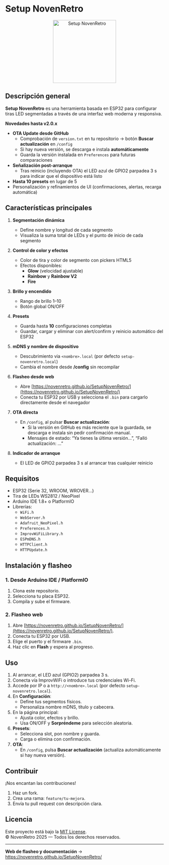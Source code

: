 # Setup NovenRetro

<p align="center">
  <img
    src="https://novenretro.github.io/SetupNovenRetro/logo-novenretro.png"
    alt="Setup NovenRetro"
    width="200">
</p>

## Descripción general

**Setup NovenRetro** es una herramienta basada en ESP32 para configurar tiras LED segmentadas a través de una interfaz web moderna y responsiva.  

**Novedades hasta v2.0.x**  
- **OTA Update desde GitHub**  
  - Comprobación de `version.txt` en tu repositorio → botón **Buscar actualización** en `/config`  
  - Si hay nueva versión, se descarga e instala **automáticamente**  
  - Guarda la versión instalada en `Preferences` para futuras comparaciones  
- **Señalización post-arranque**  
  - Tras reinicio (incluyendo OTA) el LED azul de GPIO2 parpadea 3 s para indicar que el dispositivo está listo  
- **Hasta 10 presets** en lugar de 5  
- Personalización y refinamientos de UI (confirmaciones, alertas, recarga automática)

## Características principales

1. **Segmentación dinámica**  
   - Define nombre y longitud de cada segmento  
   - Visualiza la suma total de LEDs y el punto de inicio de cada segmento  

2. **Control de color y efectos**  
   - Color de tira y color de segmento con pickers HTML5  
   - Efectos disponibles:  
     - **Glow** (velocidad ajustable)  
     - **Rainbow** y **Rainbow V2**  
     - **Fire**

3. **Brillo y encendido**  
   - Rango de brillo 1–10  
   - Botón global ON/OFF

4. **Presets**  
   - Guarda hasta **10** configuraciones completas  
   - Guardar, cargar y eliminar con alert/confirm y reinicio automático del ESP32

5. **mDNS y nombre de dispositivo**  
   - Descubrimiento via `<nombre>.local` (por defecto `setup-novenretro.local`)  
   - Cambia el nombre desde **/config** sin recompilar

6. **Flasheo desde web**  
   - Abre [https://novenretro.github.io/SetupNovenRetro/](https://novenretro.github.io/SetupNovenRetro/)  
   - Conecta tu ESP32 por USB y selecciona el `.bin` para cargarlo directamente desde el navegador

7. **OTA directa**  
   - En `/config`, al pulsar **Buscar actualización**:
     - Si la versión en GitHub es más reciente que la guardada, se descarga e instala sin pedir confirmación manual.
     - Mensajes de estado: “Ya tienes la última versión…”, “Falló actualización: …”

8. **Indicador de arranque**  
   - El LED de GPIO2 parpadea 3 s al arrancar tras cualquier reinicio

## Requisitos

- ESP32 (Serie 32, WROOM, WROVER…)  
- Tira de LEDs WS2812 / NeoPixel  
- Arduino IDE 1.8+ o PlatformIO  
- Librerías:
  - `WiFi.h`
  - `WebServer.h`
  - `Adafruit_NeoPixel.h`
  - `Preferences.h`
  - `ImprovWiFiLibrary.h`
  - `ESPmDNS.h`
  - `HTTPClient.h`
  - `HTTPUpdate.h`

## Instalación y flasheo

### 1. Desde Arduino IDE / PlatformIO
1. Clona este repositorio.  
2. Selecciona tu placa ESP32.  
3. Compila y sube el firmware.

### 2. Flasheo web
1. Abre [https://novenretro.github.io/SetupNovenRetro/](https://novenretro.github.io/SetupNovenRetro/).  
2. Conecta tu ESP32 por USB.  
3. Elige el puerto y el firmware `.bin`.  
4. Haz clic en **Flash** y espera al progreso.

## Uso

1. Al arrancar, el LED azul (GPIO2) parpadea 3 s.  
2. Conecta vía ImprovWiFi o introduce tus credenciales Wi-Fi.  
3. Accede por IP o a `http://<nombre>.local` (por defecto `setup-novenretro.local`).  
4. En **Configuración**:  
   - Define tus segmentos físicos.  
   - Personaliza nombre mDNS, título y cabecera.  
5. En la página principal:  
   - Ajusta color, efectos y brillo.  
   - Usa ON/OFF y **Sorpréndeme** para selección aleatoria.  
6. **Presets**:  
   - Selecciona slot, pon nombre y guarda.  
   - Carga o elimina con confirmación.  
7. **OTA**:  
   - En `/config`, pulsa **Buscar actualización** (actualiza automáticamente si hay nueva versión).

## Contribuir

¡Nos encantan las contribuciones!  
1. Haz un fork.  
2. Crea una rama: `feature/tu-mejora`.  
3. Envía tu pull request con descripción clara.

## Licencia

Este proyecto está bajo la [MIT License](LICENSE).  
© NovenRetro 2025 — Todos los derechos reservados.

---  
**Web de flasheo y documentación** → https://novenretro.github.io/SetupNovenRetro/  
